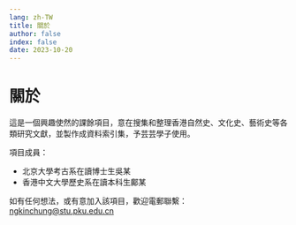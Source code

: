 ```yaml
---
lang: zh-TW
title: 關於
author: false
index: false
date: 2023-10-20
---
```

# 關於
這是一個興趣使然的課餘項目，意在搜集和整理香港自然史、文化史、藝術史等各類研究文獻，並製作成資料索引集，予芸芸學子使用。

項目成員：
- 北京大學考古系在讀博士生吳某
- 香港中文大學歷史系在讀本科生鄺某

如有任何想法，或有意加入該項目，歡迎電郵聯繫：<ngkinchung@stu.pku.edu.cn>